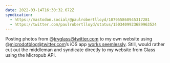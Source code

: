 ```yaml
---
date: 2022-03-14T16:30:32.672Z
syndication:
  - https://mastodon.social/@paulrobertlloyd/107955868945317281
  - https://twitter.com/paulrobertlloyd/status/1503409923689963524
---
```


Posting photos from @tryglass@twitter.com to my own website using @microdotblog@twitter.com’s iOS app [works seemlessly](https://www.manton.org/2021/08/16/microblog-with-sharing.html). Still, would rather cut out the middleman and syndicate directly to my website from Glass using the Micropub API.
